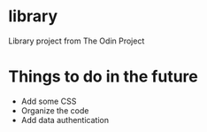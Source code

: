 # library
Library project from The Odin Project

# Things to do in the future
- Add some CSS
- Organize the code
- Add data authentication
